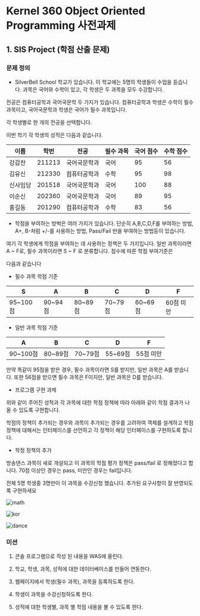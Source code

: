 # Kernel 360 Object Oriented Programming 사전과제

## 1. SIS Project (학점 산출 문제)

### 문제 정의 

 - SilverBell School 학교가 있습니다. 이 학교에는 5명의 학생들이 수업을 듣습니다. 과목은 국어와 수학이 있고, 각 학생은 두 과목을 모두 수강합니다. 

전공은 컴퓨터공학과 국어국문학 두 가지가 있습니다. 컴퓨터공학과 학생은 수학이 필수과목이고, 국어국문학과 학생은 국어가 필수 과목입니다. 

각 학생별로 한 개의 전공을 선택합니다. 

이번 학기 각 학생의 성적은 다음과 같습니다.

| 이름 | 학번 | 전공 | 필수 과목 | 국어 점수 | 수학 점수 |
| ------ | ------ | ------ | ------ | ------ | ------ |
| 강감찬 | 211213 | 국어국문학과 | 국어 | 95 | 56 |
| 김유신 | 212330 | 컴퓨터공학과 | 수학 | 95 | 98 |
| 신사임당 | 201518 | 국어국문학과 | 국어 | 100 | 88 |
| 이순신 | 202360 | 국어국문학과 | 국어 | 89 | 95 |
| 홍길동 | 201290 | 컴퓨터공학과 | 수학 | 83 | 56 |

- 학점을 부여하는 방벅은 여러 가지가 있습니다. 단순히 A,B,C,D,F를 부여하는 방법, A+, B-처럼 +/-를 사용하는 방법, Pass/Fail 만을 부여하는 방법등이 있습니다. 

여기 각 학생에게 학점을 부여하는 데 사용하는 정책은 두 가지입니다. 일반 과목이라면 A ~ F로, 필수 과목이라면 S ~ F 로 분류합니다. 점수에 따른 학점 부여기준은 

다음과 같습니다

- 필수 과목 학점 기준

| S | A | B | C | D | F |
| ------ | ------ | ------ | ------ | ------ | ------ |
| 95~100점 | 90~94점 | 80~89점 | 70~79점 | 60~69점 | 60점 미만 |

- 일반 과목 학점 기준

| A | B | C | D | F |
| ------ | ------ | ------ | ------ | ------ |
| 90~100점 | 80~89점 | 70~79점 | 55~69점 | 55점 미만 |

만약 똑같이 95점을 받은 경우, 필수 과목이라면 S를 받지만, 일반 과목은 A를 받습니다. 또한 56점을 받으면 필수 과목은 F이지만, 일반 과목은 D를 받습니다.

- 프로그램 구현 과제

위와 같이 주어진 성적과 각 과목에 대한 학점 정책에 따라 아래와 같이 학점 결과가 나올 수 있도록 구현합니다.

학점의 정책이 추가되는 경우와 과목이 추가되는 경우를 고려하여 객체를 설계하고 학점 정책에 대해서는 인터페이스를 선언하고 각 정책이 해당 인터페이스를 구현하도록 합니다. 

- 학정 정책의 추가
  
방송댄스 과목이 새로 개설되고 이 과목의 학점 평가 정책은 pass/fail 로 정해졌다고 합니다. 70점 이상인 경우는 pass, 미만인 경우는 fail입니다.

전체 5명 학생중 3명만이 이 과목을 수강신청 했습니다. 추가된 요구사항이 잘 반영되도록 구현하세요   
   
![math](https://github.com/easyspubjava/KernelJava/assets/37524201/c9f2d724-5b72-4532-b581-5fbed5a78766)


![kor](https://github.com/easyspubjava/KernelJava/assets/37524201/2ac62cc3-5d62-464f-b5cd-c4b984c4585c)



![dance](https://github.com/easyspubjava/KernelJava/assets/37524201/24df3e62-8eab-43be-b025-67d0370b3532)


### 미션

1. 콘솔 프로그램으로 작성 된 내용을 WAS에 올린다.

2.  학교, 학생, 과목, 성적에 대한 데이터베이스를 만들어 연동한다.

3.  웹페이지에서 학생(필수 과목), 과목을 등록하도록 한다.

4. 학생이 과목을 수강신청하도록 한다.

5. 성적에 대한 학생별, 과목 별 학점 내용을 볼 수 있도록 한다.
   
